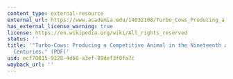 ```yaml
---
content_type: external-resource
external_url: https://www.academia.edu/14032108/Turbo_Cows_Producing_a_Competitive_Animal_in_the_Nineteenth_and_Early_Twentieth_Century
has_external_license_warning: true
license: https://en.wikipedia.org/wiki/All_rights_reserved
status: ''
title: '"Turbo-Cows: Producing a Competitive Animal in the Nineteenth and Early Twentieth
  Centuries." (PDF)'
uid: ecf70815-9228-4d68-a3ef-89def3f0fa7c
wayback_url: ''
---
```


